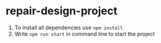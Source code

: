 # repair-design-project

1. To install all dependencies use `npm install`
2. Write `npm run start` in command line to start the project
